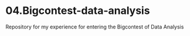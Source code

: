 # 04.Bigcontest-data-analysis
Repository for my experience for entering the Bigcontest of Data Analysis
